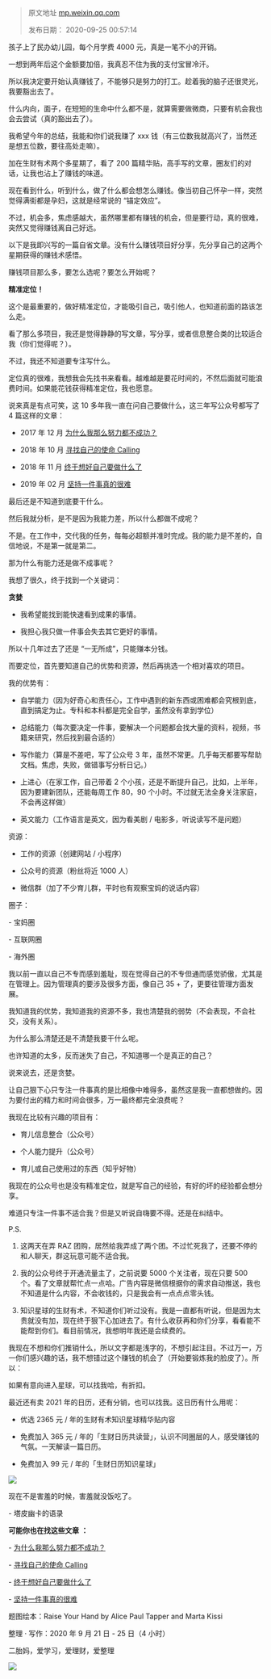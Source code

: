 > 原文地址 [mp.weixin.qq.com](https://mp.weixin.qq.com/s?__biz=MzIwMzA5NTI3NQ==&mid=2649904127&idx=1&sn=c0473f0a1ecf8220ce52545224985210&chksm=8ed25e7bb9a5d76de4d8b18209f0ce29f1be589751ed9044464189eeceea7d9262c1099661ca&scene=21#wechat_redirect)
>
> 发布日期： 2020-09-25 00:57:14



孩子上了民办幼儿园，每个月学费 4000 元，真是一笔不小的开销。

一想到两年后这个金额要加倍，我真忍不住为我的支付宝冒冷汗。

所以我决定要开始认真赚钱了，不能够只是努力的打工。趁着我的脑子还很灵光，我要豁出去了。

什么内向，面子，在短短的生命中什么都不是，就算需要做微商，只要有机会我也会去尝试（真的豁出去了）。

我希望今年的总结，我能和你们说我赚了 xxx 钱（有三位数我就高兴了，当然还是想五位数，要往高处走嘛）。

加在生财有术两个多星期了，看了 200 篇精华贴，高手写的文章，圈友们的对话，让我也沾上了赚钱的味道。

现在看到什么，听到什么，做了什么都会想怎么赚钱。像当初自己怀孕一样，突然觉得满街都是孕妇，这就是经常说的 “锚定效应”。

不过，机会多，焦虑感越大，虽然哪里都有赚钱的机会，但是要行动，真的很难，突然又觉得赚钱离自己好远。

以下是我即兴写的一篇自省文章。没有什么赚钱项目好分享，先分享自己的这两个星期获得的赚钱术感悟。

赚钱项目那么多，要怎么选呢？要怎么开始呢？

**精准定位！**

这个是最重要的，做好精准定位，才能吸引自己，吸引他人，也知道前面的路该怎么走。  

看了那么多项目，我还是觉得静静的写文章，写分享，或者信息整合类的比较适合我（你们觉得呢？）。

不过，我还不知道要专注写什么。

定位真的很难，我想我会先找书来看看。越难越是要花时间的，不然后面就可能浪费时间。如果能花钱获得精准定位，我也愿意。

说来真是有点可笑，这 10 多年我一直在问自己要做什么，这三年写公众号都写了 4 篇这样的文章：

*   2017 年 12 月 [为什么我那么努力都不成功？](http://mp.weixin.qq.com/s?__biz=MzIwMzA5NTI3NQ==&mid=2649902552&idx=1&sn=4610a0c06582c5c42659ad9ac3f5ea9e&chksm=8ed2405cb9a5c94ac9892a1eca7848fa98b83d18e4593c411352096e999bc3ac4ca4536395f9&scene=21#wechat_redirect)
    
*   2018 年 10 月 [寻找自己的使命 Calling](http://mp.weixin.qq.com/s?__biz=MzIwMzA5NTI3NQ==&mid=2649902853&idx=1&sn=19dd4b9ded01f61708a44e3ad1e8e100&chksm=8ed24281b9a5cb97573b4931461d52280f8c55cadb315d6de9452469ac130c6bf5f2fa6f62fc&scene=21#wechat_redirect)  
    
*   2018 年 11 月 [终于想好自己要做什么了](http://mp.weixin.qq.com/s?__biz=MzIwMzA5NTI3NQ==&mid=2649902914&idx=1&sn=01c87d9a1a121b26a7847b858c595531&chksm=8ed242c6b9a5cbd0712724bdc880a2b3dc8297af9bc57a2ac44abe2f69364849489dbe3c2fce&scene=21#wechat_redirect)  
    
*   2019 年 02 月 [坚持一件事真的很难](http://mp.weixin.qq.com/s?__biz=MzIwMzA5NTI3NQ==&mid=2649903115&idx=1&sn=0a44592253d9a2f476c9005f90e03fa1&chksm=8ed25d8fb9a5d4995439209e8ce489d976b939870615b1830b23172e5f148b6e9861521aae52&scene=21#wechat_redirect)
    

最后还是不知道到底要干什么。

然后我就分析，是不是因为我能力差，所以什么都做不成呢？

不是。在工作中，交代我的任务，每每必超额并准时完成。我的能力是不差的，自信地说，不是第一就是第二。

那为什么有能力还是做不成事呢？

我想了很久，终于找到一个关键词：

**贪婪**

*   我希望能找到能快速看到成果的事情。
    
*   我担心我只做一件事会失去其它更好的事情。
    

所以十几年过去了还是 “一无所成”，只能赚本分钱。

而要定位，首先要知道自己的优势和资源，然后再挑选一个相对喜欢的项目。

我的优势有：

- 自学能力（因为好奇心和责任心，工作中遇到的新东西或困难都会究根到底，直到搞定为止。专科和本科都是完全自学，虽然没有拿到学位）

- 总结能力（每次要决定一件事，要解决一个问题都会找大量的资料，视频，书籍来研究，然后找到最合适的）

- 写作能力（算是不差吧，写了公众号 3 年，虽然不常更。几乎每天都要写帮助文档。焦虑，失败，做错事写分析日记。）

- 上进心（在家工作，自己带着 2 个小孩，还是不断提升自己，比如，上半年，因为要建新团队，还能每周工作 80，90 个小时。不过就无法全身关注家庭，不会再这样做）

- 英文能力（工作语言是英文，因为看美剧 / 电影多，听说读写不是问题）

资源：

- 工作的资源（创建网站 / 小程序）

- 公众号的资源（粉丝将近 1000 人）

- 微信群（加了不少育儿群，平时也有观察宝妈的说话内容）

圈子：

- 宝妈圈

- 互联网圈  

- 海外圈

我以前一直以自己不专而感到羞耻，现在觉得自己的不专但通而感觉骄傲，尤其是在管理上。因为管理真的要涉及很多方面，像自己 35 + 了，更要往管理方面发展。

我知道我的优势，我知道我的资源不多，我也清楚我的弱势（不会表现，不会社交，没有关系）。

为什么那么清楚还是不清楚我要干什么呢。

也许知道的太多，反而迷失了自己，不知道哪一个是真正的自己？

说来说去，还是贪婪。

让自己狠下心只专注一件事真的是比相像中难得多，虽然这是我一直都想做的。因为要付出的精力和时间会很多，万一最终都完全浪费呢？

我现在比较有兴趣的项目有：

*   育儿信息整合（公众号）
    
*   个人能力提升（公众号）
    
*   育儿或自己使用过的东西（知乎好物）
    

我现在的公众号也是没有精准定位，就是写自己的经验，有好的坏的经验都会想分享。

难道只专注一件事不适合我？但是又听说自嗨要不得。还是在纠结中。

P.S. 

1. 这两天在弄 RAZ 团购，居然给我弄成了两个团。不过忙死我了，还要不停的和人聊天，群这玩意可能不适合我。

2. 我的公众号终于开通流量主了，之前说要 5000 个关注者，现在只要 500 个。看了文章就帮忙点一点哈。广告内容是微信根据你的需求自动推送，我也不知道是什么内容，不会收钱的，只是我会有一点点点零头钱。  

3. 知识星球的生财有术，不知道你们听过没有。我是一直都有听说，但是因为太贵就没有加，现在终于狠下心加进去了。有什么收获再和你们分享，看看能不能帮到你们。看目前情况，我想明年我还是会续费的。  

我现在不想和你们推销什么，所以文字都是浅字的，不想引起注目。不过万一，万一你们感兴趣的话，我不想错过这个赚钱的机会了（开始要锻炼我的脸皮了）。所以：

如果有意向进入星球，可以找我哈，有折扣。

最近还有卖 2021 年的日历，还有分销，也可以找我。这日历有什么用呢：

*   优选 2365 元 / 年的生财有术知识星球精华贴内容
    
*   免费加入 365 元 / 年的「生财日历共读营」，认识不同圈层的人，感受赚钱的气氛。一天解读一篇日历。
    
*   免费加入 99 元 / 年的「生财日历知识星球」
    

![](https://mmbiz.qpic.cn/mmbiz_png/2qRZ6oIialEAzJaOkibhuaXic3a57MqibKfqRJa7Uv6Vbheb32ASbTsK4LLLSYQickffibxaSYOKHSf9eCFbWBTTibUxQ/640?wx_fmt=png)

现在不是害羞的时候，害羞就没饭吃了。

- 塔皮幽卡的语录

  

  

  

 **可能你也在找这些文章** **：**

- [为什么我那么努力都不成功？](http://mp.weixin.qq.com/s?__biz=MzIwMzA5NTI3NQ==&mid=2649902552&idx=1&sn=4610a0c06582c5c42659ad9ac3f5ea9e&chksm=8ed2405cb9a5c94ac9892a1eca7848fa98b83d18e4593c411352096e999bc3ac4ca4536395f9&scene=21#wechat_redirect)

- [寻找自己的使命 Calling](http://mp.weixin.qq.com/s?__biz=MzIwMzA5NTI3NQ==&mid=2649902853&idx=1&sn=19dd4b9ded01f61708a44e3ad1e8e100&chksm=8ed24281b9a5cb97573b4931461d52280f8c55cadb315d6de9452469ac130c6bf5f2fa6f62fc&scene=21#wechat_redirect)  

- [终于想好自己要做什么了](http://mp.weixin.qq.com/s?__biz=MzIwMzA5NTI3NQ==&mid=2649902914&idx=1&sn=01c87d9a1a121b26a7847b858c595531&chksm=8ed242c6b9a5cbd0712724bdc880a2b3dc8297af9bc57a2ac44abe2f69364849489dbe3c2fce&scene=21#wechat_redirect)  

- [坚持一件事真的很难](http://mp.weixin.qq.com/s?__biz=MzIwMzA5NTI3NQ==&mid=2649903115&idx=1&sn=0a44592253d9a2f476c9005f90e03fa1&chksm=8ed25d8fb9a5d4995439209e8ce489d976b939870615b1830b23172e5f148b6e9861521aae52&scene=21#wechat_redirect)

  

  

题图绘本：Raise Your Hand by Alice Paul Tapper and Marta Kissi

整理 · 写作：2020 年 9 月 21 日 - 25 日（4 小时）

二胎妈，爱学习，爱理财，爱整理 

![](https://mmbiz.qpic.cn/mmbiz_jpg/2qRZ6oIialEDz1icRtp1wYatVs1NCwToFzw7SN4R0kRECvXClxm4n9A6dzummiaoj4HQvibz2w86g7JZg7icHNmuic4A/640?wx_fmt=jpeg)
